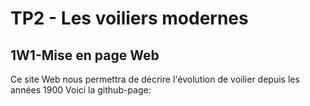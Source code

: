 # TP2 - Les voiliers modernes 
## 1W1-Mise en page Web
Ce site Web nous permettra de décrire l'évolution de voilier depuis les années 1900
Voici la github-page: 